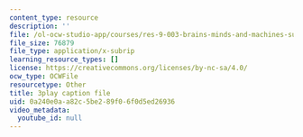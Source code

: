 ```yaml
---
content_type: resource
description: ''
file: /ol-ocw-studio-app/courses/res-9-003-brains-minds-and-machines-summer-course-summer-2015/0a240e0aa82c5be289f06f0d5ed26936_2304733.vtt
file_size: 76879
file_type: application/x-subrip
learning_resource_types: []
license: https://creativecommons.org/licenses/by-nc-sa/4.0/
ocw_type: OCWFile
resourcetype: Other
title: 3play caption file
uid: 0a240e0a-a82c-5be2-89f0-6f0d5ed26936
video_metadata:
  youtube_id: null
---
```

